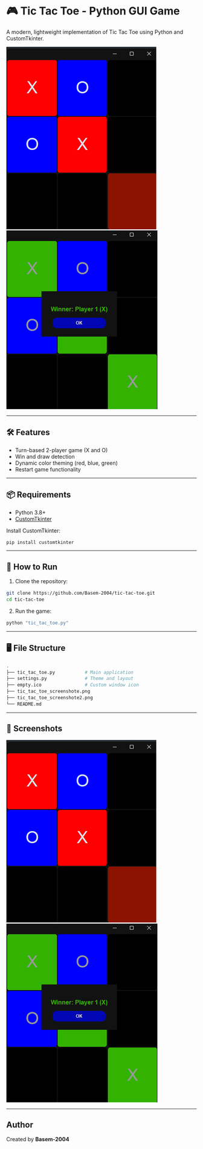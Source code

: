 
# 🎮 Tic Tac Toe - Python GUI Game

A modern, lightweight implementation of Tic Tac Toe using Python and CustomTkinter.

![Game Screenshot 1](./tic_tac_toe_screenshote.png)
![Game Screenshot 2](./tic_tac_toe_screenshote2.png)

---

## 🛠 Features

- Turn-based 2-player game (X and O)
- Win and draw detection
- Dynamic color theming (red, blue, green)
- Restart game functionality

---

## 📦 Requirements

- Python 3.8+
- [CustomTkinter](https://github.com/TomSchimansky/CustomTkinter)

Install CustomTkinter:
```bash
pip install customtkinter
```

---

## 🚀 How to Run

1. Clone the repository:
```bash
git clone https://github.com/Basem-2004/tic-tac-toe.git
cd tic-tac-toe
```

2. Run the game:
```bash
python "tic_tac_toe.py"
```

---

## 🖥️ File Structure

```bash
.
├── tic_tac_toe.py           # Main application
├── settings.py              # Theme and layout 
├── empty.ico                # Custom window icon
├── tic_tac_toe_screenshote.png
├── tic_tac_toe_screenshote2.png
└── README.md
```

---

## 📸 Screenshots

![Screenshot](./tic_tac_toe_screenshote.png)
![Win Dialog](./tic_tac_toe_screenshote2.png)

---

## Author

Created by **Basem-2004**
